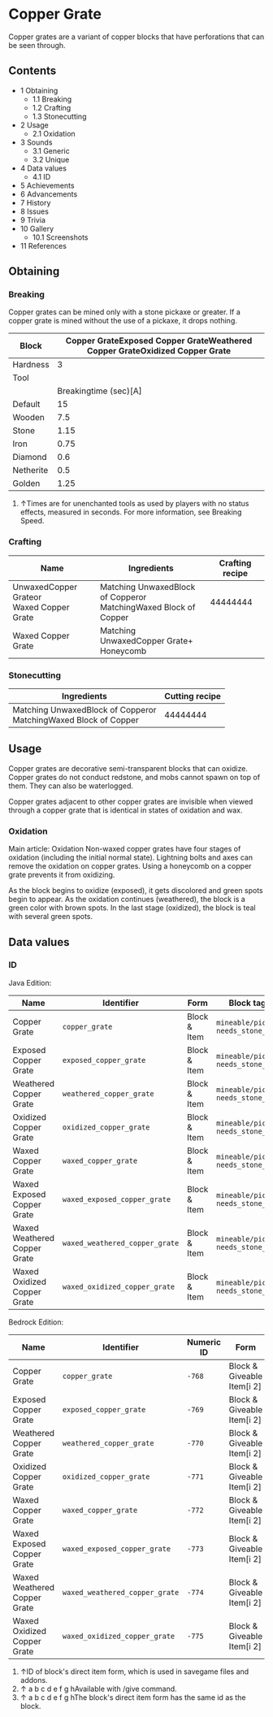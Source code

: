 # Copper Grate
Copper grates are a variant of copper blocks that have perforations that can be seen through.

## Contents
- 1 Obtaining
	- 1.1 Breaking
	- 1.2 Crafting
	- 1.3 Stonecutting
- 2 Usage
	- 2.1 Oxidation
- 3 Sounds
	- 3.1 Generic
	- 3.2 Unique
- 4 Data values
	- 4.1 ID
- 5 Achievements
- 6 Advancements
- 7 History
- 8 Issues
- 9 Trivia
- 10 Gallery
	- 10.1 Screenshots
- 11 References

## Obtaining
### Breaking
Copper grates can be mined only with a stone pickaxe or greater. If a copper grate is mined without the use of a pickaxe, it drops nothing.

| Block     | Copper GrateExposed Copper GrateWeathered Copper GrateOxidized Copper Grate |
|-----------|-----------------------------------------------------------------------------|
| Hardness  | 3                                                                           |
| Tool      |                                                                             |
|           | Breakingtime (sec)[A]                                                       |
| Default   | 15                                                                          |
| Wooden    | 7.5                                                                         |
| Stone     | 1.15                                                                        |
| Iron      | 0.75                                                                        |
| Diamond   | 0.6                                                                         |
| Netherite | 0.5                                                                         |
| Golden    | 1.25                                                                        |

1. ↑Times are for unenchanted tools as used by players with no status effects, measured in seconds. For more information, see Breaking Speed.

### Crafting
| Name                                         | Ingredients                                                         | Crafting recipe |
|----------------------------------------------|---------------------------------------------------------------------|-----------------|
| UnwaxedCopper Grateor<br/>Waxed Copper Grate | Matching UnwaxedBlock of Copperor<br/>MatchingWaxed Block of Copper | 44444444        |
| Waxed Copper Grate                           | Matching UnwaxedCopper Grate+<br/>Honeycomb                         |                 |

### Stonecutting
| Ingredients                                                         | Cutting recipe |
|---------------------------------------------------------------------|----------------|
| Matching UnwaxedBlock of Copperor<br/>MatchingWaxed Block of Copper | 44444444       |

## Usage
Copper grates are decorative semi-transparent blocks that can oxidize. Copper grates do not conduct redstone, and mobs cannot spawn on top of them. They can also be waterlogged.

Copper grates adjacent to other copper grates are invisible when viewed through a copper grate that is identical in states of oxidation and wax.

### Oxidation
Main article: Oxidation
Non-waxed copper grates have four stages of oxidation (including the initial normal state). Lightning bolts and axes can remove the oxidation on copper grates. Using a honeycomb on a copper grate prevents it from oxidizing.

As the block begins to oxidize (exposed), it gets discolored and green spots begin to appear. As the oxidation continues (weathered), the block is a green color with brown spots. In the last stage (oxidized), the block is teal with several green spots.

## Data values
### ID
Java Edition:

| Name                         | Identifier                     | Form         | Block tags                                | Translation key                                |
|------------------------------|--------------------------------|--------------|-------------------------------------------|------------------------------------------------|
| Copper Grate                 | `copper_grate`                 | Block & Item | `mineable/pickaxe`<br/>`needs_stone_tool` | `block.minecraft.copper_grate`                 |
| Exposed Copper Grate         | `exposed_copper_grate`         | Block & Item | `mineable/pickaxe`<br/>`needs_stone_tool` | `block.minecraft.exposed_copper_grate`         |
| Weathered Copper Grate       | `weathered_copper_grate`       | Block & Item | `mineable/pickaxe`<br/>`needs_stone_tool` | `block.minecraft.weathered_copper_grate`       |
| Oxidized Copper Grate        | `oxidized_copper_grate`        | Block & Item | `mineable/pickaxe`<br/>`needs_stone_tool` | `block.minecraft.oxidized_copper_grate`        |
| Waxed Copper Grate           | `waxed_copper_grate`           | Block & Item | `mineable/pickaxe`<br/>`needs_stone_tool` | `block.minecraft.waxed_copper_grate`           |
| Waxed Exposed Copper Grate   | `waxed_exposed_copper_grate`   | Block & Item | `mineable/pickaxe`<br/>`needs_stone_tool` | `block.minecraft.waxed_exposed_copper_grate`   |
| Waxed Weathered Copper Grate | `waxed_weathered_copper_grate` | Block & Item | `mineable/pickaxe`<br/>`needs_stone_tool` | `block.minecraft.waxed_weathered_copper_grate` |
| Waxed Oxidized Copper Grate  | `waxed_oxidized_copper_grate`  | Block & Item | `mineable/pickaxe`<br/>`needs_stone_tool` | `block.minecraft.waxed_oxidized_copper_grate`  |

Bedrock Edition:

| Name                         | Identifier                     | Numeric ID | Form                       | Item ID[i 1]   | Translation key                          |
|------------------------------|--------------------------------|------------|----------------------------|----------------|------------------------------------------|
| Copper Grate                 | `copper_grate`                 | `-768`     | Block & Giveable Item[i 2] | Identical[i 3] | `tile.copper_grate.name`                 |
| Exposed Copper Grate         | `exposed_copper_grate`         | `-769`     | Block & Giveable Item[i 2] | Identical[i 3] | `tile.exposed_copper_grate.name`         |
| Weathered Copper Grate       | `weathered_copper_grate`       | `-770`     | Block & Giveable Item[i 2] | Identical[i 3] | `tile.weathered_copper_grate.name`       |
| Oxidized Copper Grate        | `oxidized_copper_grate`        | `-771`     | Block & Giveable Item[i 2] | Identical[i 3] | `tile.oxidized_copper_grate.name`        |
| Waxed Copper Grate           | `waxed_copper_grate`           | `-772`     | Block & Giveable Item[i 2] | Identical[i 3] | `tile.waxed_copper_grate.name`           |
| Waxed Exposed Copper Grate   | `waxed_exposed_copper_grate`   | `-773`     | Block & Giveable Item[i 2] | Identical[i 3] | `tile.waxed_exposed_copper_grate.name`   |
| Waxed Weathered Copper Grate | `waxed_weathered_copper_grate` | `-774`     | Block & Giveable Item[i 2] | Identical[i 3] | `tile.waxed_weathered_copper_grate.name` |
| Waxed Oxidized Copper Grate  | `waxed_oxidized_copper_grate`  | `-775`     | Block & Giveable Item[i 2] | Identical[i 3] | `tile.waxed_oxidized_copper_grate.name`  |

1. ↑ID of block's direct item form, which is used in savegame files and addons.
2. ↑ a b c d e f g hAvailable with /give command.
3. ↑ a b c d e f g hThe block's direct item form has the same id as the block.


